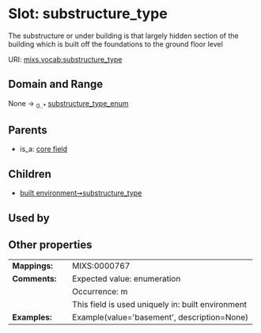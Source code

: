
# Slot: substructure_type


The substructure or under building is that largely hidden section of the building which is built off the foundations to the ground floor level

URI: [mixs.vocab:substructure_type](https://w3id.org/mixs/vocab/substructure_type)


## Domain and Range

None &#8594;  <sub>0..\*</sub> [substructure_type_enum](substructure_type_enum.md)

## Parents

 *  is_a: [core field](core_field.md)

## Children

 *  [built environment➞substructure_type](built_environment_substructure_type.md)

## Used by


## Other properties

|  |  |  |
| --- | --- | --- |
| **Mappings:** | | MIXS:0000767 |
| **Comments:** | | Expected value: enumeration |
|  | | Occurrence: m |
|  | | This field is used uniquely in: built environment |
| **Examples:** | | Example(value='basement', description=None) |

